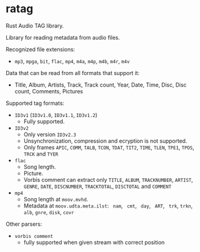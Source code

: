 # ratag
Rust Audio TAG library.

Library for reading metadata from audio files.

Recognized file extensions:
- `mp3`, `mpga`, `bit`, `flac`, `mp4`, `m4a`, `m4p`, `m4b`, `m4r`, `m4v`

Data that can be read from all formats that support it:
- Title, Album, Artists, Track, Track count, Year, Date, Time, Disc, Disc
  count, Comments, Pictures

Supported tag formats:
- `ID3v1` (`ID3v1.0`, `ID3v1.1`, `ID3v1.2`)
    - Fully supported.
- `ID3v2`
    - Only version `ID3v2.3`
    - Unsynchronization, compression and ecryption is not supported.
    - Only frames `APIC`, `COMM`, `TALB`, `TCON`, `TDAT`, `TIT2`, `TIME`,
      `TLEN`, `TPE1`, `TPOS`, `TRCK` and `TYER`
- `flac`
    - Song length.
    - Picture.
    - Vorbis comment can extract only `TITLE`, `ALBUM`, `TRACKNUMBER`,
      `ARTIST`, `GENRE`, `DATE`, `DISCNUMBER`, `TRACKTOTAL`, `DISCTOTAL` and
      `COMMENT`
- `mp4`
    - Song length at `moov.mvhd`.
    - Metadata at `moov.udta.meta.ilst`: ` nam`, ` cmt`, ` day`, ` ART`,
      ` trk`, `trkn`, ` alb`, `gnre`, `disk`, `covr`

Other parsers:
- `vorbis comment`
    - fully supported when given stream with correct position